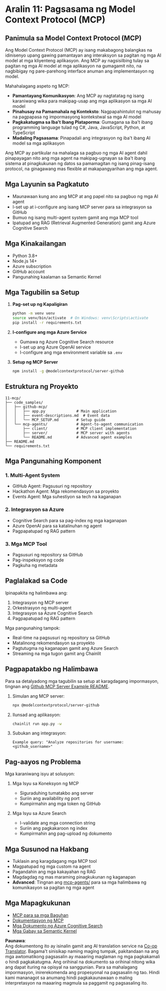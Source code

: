<!--
CO_OP_TRANSLATOR_METADATA:
{
  "original_hash": "e255edb8423b34b4bba20263ef38f208",
  "translation_date": "2025-07-24T08:51:48+00:00",
  "source_file": "11-mcp/README.md",
  "language_code": "tl"
}
-->
# Aralin 11: Pagsasama ng Model Context Protocol (MCP)

## Panimula sa Model Context Protocol (MCP)

Ang Model Context Protocol (MCP) ay isang makabagong balangkas na idinisenyo upang gawing pamantayan ang interaksyon sa pagitan ng mga AI model at mga kliyenteng aplikasyon. Ang MCP ay nagsisilbing tulay sa pagitan ng mga AI model at mga aplikasyon na gumagamit nito, na nagbibigay ng pare-parehong interface anuman ang implementasyon ng model.

Mahahalagang aspeto ng MCP:

- **Pamantayang Komunikasyon**: Ang MCP ay nagtatatag ng isang karaniwang wika para makipag-usap ang mga aplikasyon sa mga AI model  
- **Pinahusay na Pamamahala ng Konteksto**: Nagpapahintulot ng mahusay na pagpapasa ng impormasyong kontekstwal sa mga AI model  
- **Pagkakatugma sa Iba't Ibang Plataporma**: Gumagana sa iba't ibang programming language tulad ng C#, Java, JavaScript, Python, at TypeScript  
- **Madaling Pagsasama**: Pinapadali ang integrasyon ng iba't ibang AI model sa mga aplikasyon  

Ang MCP ay partikular na mahalaga sa pagbuo ng mga AI agent dahil pinapayagan nito ang mga agent na makipag-ugnayan sa iba't ibang sistema at pinagkukunan ng datos sa pamamagitan ng isang pinag-isang protocol, na ginagawang mas flexible at makapangyarihan ang mga agent.

## Mga Layunin sa Pagkatuto
- Maunawaan kung ano ang MCP at ang papel nito sa pagbuo ng mga AI agent  
- I-set up at i-configure ang isang MCP server para sa integrasyon sa GitHub  
- Bumuo ng isang multi-agent system gamit ang mga MCP tool  
- Ipatupad ang RAG (Retrieval Augmented Generation) gamit ang Azure Cognitive Search  

## Mga Kinakailangan
- Python 3.8+  
- Node.js 14+  
- Azure subscription  
- GitHub account  
- Pangunahing kaalaman sa Semantic Kernel  

## Mga Tagubilin sa Setup

1. **Pag-set up ng Kapaligiran**  
   ```bash
   python -m venv venv
   source venv/bin/activate  # On Windows: venv\Scripts\activate
   pip install -r requirements.txt
   ```

2. **I-configure ang mga Azure Service**  
   - Gumawa ng Azure Cognitive Search resource  
   - I-set up ang Azure OpenAI service  
   - I-configure ang mga environment variable sa `.env`  

3. **Setup ng MCP Server**  
   ```bash
   npm install -g @modelcontextprotocol/server-github
   ```

## Estruktura ng Proyekto

```
11-mcp/
├── code_samples/
│   ├── github-mcp/
│   │   ├── app.py              # Main application
│   │   ├── event-descriptions.md  # Event data
│   │   └── MCP_SETUP.md        # Setup guide
│   └── mcp-agents/             # Agent-to-agent communication
│       ├── client/             # MCP client implementation
│       ├── server/             # MCP server with agents
│       └── README.md           # Advanced agent examples
├── README.md
└── requirements.txt
```

## Mga Pangunahing Komponent

### 1. Multi-Agent System
- GitHub Agent: Pagsusuri ng repository  
- Hackathon Agent: Mga rekomendasyon sa proyekto  
- Events Agent: Mga suhestiyon sa tech na kaganapan  

### 2. Integrasyon sa Azure
- Cognitive Search para sa pag-index ng mga kaganapan  
- Azure OpenAI para sa katalinuhan ng agent  
- Pagpapatupad ng RAG pattern  

### 3. Mga MCP Tool
- Pagsusuri ng repository sa GitHub  
- Pag-inspeksyon ng code  
- Pagkuha ng metadata  

## Paglalakad sa Code

Ipinapakita ng halimbawa ang:  
1. Integrasyon ng MCP server  
2. Orkestrasyon ng multi-agent  
3. Integrasyon sa Azure Cognitive Search  
4. Pagpapatupad ng RAG pattern  

Mga pangunahing tampok:  
- Real-time na pagsusuri ng repository sa GitHub  
- Matalinong rekomendasyon sa proyekto  
- Pagtutugma ng kaganapan gamit ang Azure Search  
- Streaming na mga tugon gamit ang Chainlit  

## Pagpapatakbo ng Halimbawa

Para sa detalyadong mga tagubilin sa setup at karagdagang impormasyon, tingnan ang [Github MCP Server Example README](./code_samples/github-mcp/README.md).

1. Simulan ang MCP server:  
   ```bash
   npx @modelcontextprotocol/server-github
   ```

2. Ilunsad ang aplikasyon:  
   ```bash
   chainlit run app.py -w
   ```

3. Subukan ang integrasyon:  
   ```
   Example query: "Analyze repositories for username: <github_username>"
   ```

## Pag-aayos ng Problema

Mga karaniwang isyu at solusyon:  
1. Mga Isyu sa Koneksyon ng MCP  
   - Siguraduhing tumatakbo ang server  
   - Suriin ang availability ng port  
   - Kumpirmahin ang mga token ng GitHub  

2. Mga Isyu sa Azure Search  
   - I-validate ang mga connection string  
   - Suriin ang pagkakaroon ng index  
   - Kumpirmahin ang pag-upload ng dokumento  

## Mga Susunod na Hakbang
- Tuklasin ang karagdagang mga MCP tool  
- Magpatupad ng mga custom na agent  
- Pagandahin ang mga kakayahan ng RAG  
- Magdagdag ng mas maraming pinagkukunan ng kaganapan  
- **Advanced**: Tingnan ang [mcp-agents/](../../../11-mcp/code_samples/mcp-agents) para sa mga halimbawa ng komunikasyon sa pagitan ng mga agent  

## Mga Mapagkukunan
- [MCP para sa mga Baguhan](https://aka.ms/mcp-for-beginners)  
- [Dokumentasyon ng MCP](https://github.com/microsoft/semantic-kernel/tree/main/python/semantic-kernel/semantic_kernel/connectors/mcp)  
- [Mga Dokumento ng Azure Cognitive Search](https://learn.microsoft.com/azure/search/)  
- [Mga Gabay sa Semantic Kernel](https://learn.microsoft.com/semantic-kernel/)  

**Paunawa**:  
Ang dokumentong ito ay isinalin gamit ang AI translation service na [Co-op Translator](https://github.com/Azure/co-op-translator). Bagama't sinisikap naming maging tumpak, pakitandaan na ang mga awtomatikong pagsasalin ay maaaring maglaman ng mga pagkakamali o hindi pagkakatugma. Ang orihinal na dokumento sa orihinal nitong wika ang dapat ituring na opisyal na sanggunian. Para sa mahalagang impormasyon, inirerekomenda ang propesyonal na pagsasalin ng tao. Hindi kami mananagot sa anumang hindi pagkakaunawaan o maling interpretasyon na maaaring magmula sa paggamit ng pagsasaling ito.